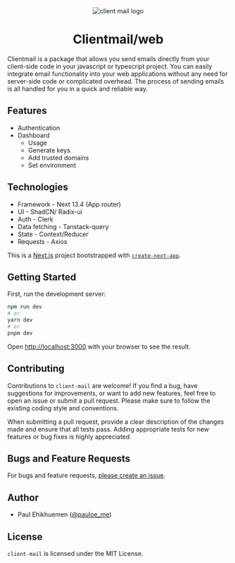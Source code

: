 <div align="center"><img src="https://github.com/lordelogos/clientmail.js/assets/67395687/c7862e34-598f-4f1a-835d-f66be99677ea" alt="client mail logo"></div>

<div align="center"><h1>Clientmail/web</h1></div>

Clientmail is a package that allows you send emails directly from your client-side code in your javascript or typescript project. You can easily integrate email functionality into your web applications without any need for server-side code or complicated overhead. The process of sending emails is all handled for you in a quick and reliable way.

## Features
- Authentication
- Dashboard
  - Usage
  - Generate keys
  - Add trusted domains
  - Set environment

## Technologies

- Framework - Next 13.4 (App router)
- UI - ShadCN/ Radix-ui
- Auth - Clerk
- Data fetching - Tanstack-query
- State - Context/Reducer
- Requests - Axios

This is a [Next.js](https://nextjs.org/) project bootstrapped with [`create-next-app`](https://github.com/vercel/next.js/tree/canary/packages/create-next-app).

## Getting Started

First, run the development server:

```bash
npm run dev
# or
yarn dev
# or
pnpm dev
```

Open [http://localhost:3000](http://localhost:3000) with your browser to see the result.


## Contributing

Contributions to `client-mail` are welcome! If you find a bug, have suggestions for improvements, or want to add new features, feel free to open an issue or submit a pull request. Please make sure to follow the existing coding style and conventions.

When submitting a pull request, provide a clear description of the changes made and ensure that all tests pass. Adding appropriate tests for new features or bug fixes is highly appreciated.

## Bugs and Feature Requests

For bugs and feature requests, [please create an issue](https://github.com/lordelogos/clientmail.web/issues/new/choose).

## Author

- Paul Ehikhuemen ([@pauloe_me](https://twitter.com/pauloe_me))

## License

`client-mail` is licensed under the MIT License.
